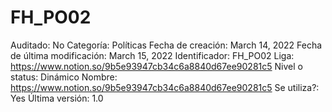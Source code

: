 # FH_PO02

Auditado: No
Categoría: Políticas
Fecha de creación: March 14, 2022
Fecha de última modificación: March 15, 2022
Identificador: FH_PO02
Liga: https://www.notion.so/9b5e93947cb34c6a8840d67ee90281c5 
Nivel o status: Dinámico
Nombre: https://www.notion.so/9b5e93947cb34c6a8840d67ee90281c5 
Se utiliza?: Yes
Última versión: 1.0